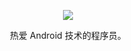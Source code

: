 <p align="center">
  <a href="https://github.com/wushaoge">
    <img src="https://github-readme-stats.vercel.app/api?username=wushaoge&count_private=true&show_icons=true&hide=contribs&include_all_commits=true&theme=vue" />
  </a>
</p>

<p align="center">热爱 Android 技术的程序员。</p>
